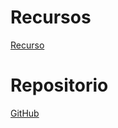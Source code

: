 # Recursos
[Recurso](https://platzi.com/clases/1832-ordenamiento/26686-introduccion-al-curso-y-bienvenida/)

# Repositorio
[GitHub](https://github.com/sara-34/curso-introduccion-algoritmos-platzi)